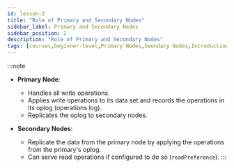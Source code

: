 ```yaml
---
id: lesson-2
title: "Role of Primary and Secondary Nodes"
sidebar_label: Primary and Secondary Nodes
sidebar_position: 2
description: "Role of Primary and Secondary Nodes"
tags: [courses,beginner-level,Primary Nodes,Seondary Nodes,Introduction]
--- 
```

 
:::note
- **Primary Node**:
  - Handles all write operations.
  - Applies write operations to its data set and records the operations in its oplog (operations log).
  - Replicates the oplog to secondary nodes.

- **Secondary Nodes**:
  - Replicate the data from the primary node by applying the operations from the primary's oplog.
  - Can serve read operations if configured to do so (`readPreference`).
:::